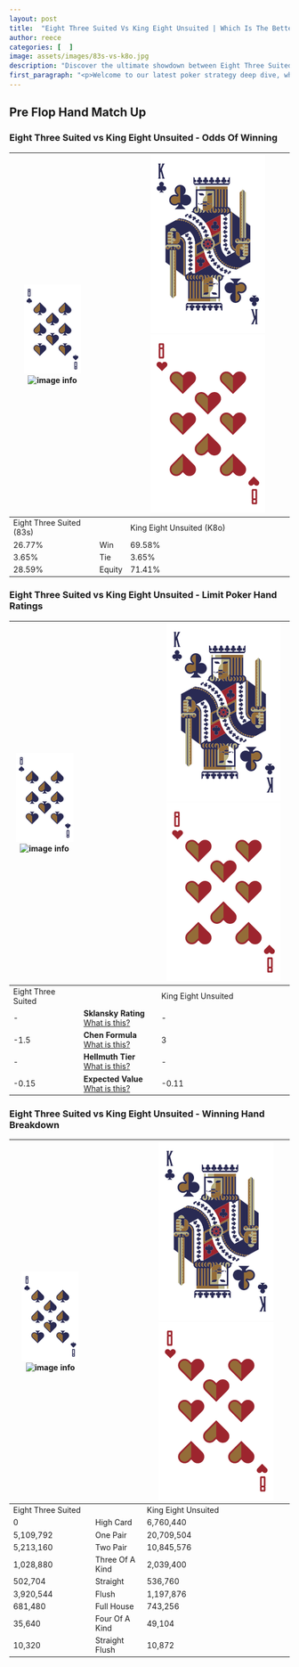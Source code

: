 ```yaml
---
layout: post
title:  "Eight Three Suited Vs King Eight Unsuited | Which Is The Better Hand In Poker? A Complete Guide"
author: reece
categories: [  ]
image: assets/images/83s-vs-k8o.jpg
description: "Discover the ultimate showdown between Eight Three Suited and King Eight Unsuited in poker! Uncover the odds, strategies, and scenarios where one hand triumphs over the other. Get ready to up your poker game with this thrilling analysis."
first_paragraph: "<p>Welcome to our latest poker strategy deep dive, where we're pitting two distinct hands against each other in a high-stakes showdown: Eight Three Suited vs King Eight Unsuited.</p><p>In the dynamic world of poker, every decision counts, and knowing which hand holds the upper hand is key to your success at the table.</p><p>In this article, we'll dissect these two hands, explore the scenarios where one dominates the other, and equip you with the knowledge to make strategic choices that can tip the odds in your favor.</p><p>Get ready to unravel the intriguing dynamics of these poker hands and elevate your game to new heights.</p>"
---
```




[comment]: # (sp0)

## Pre Flop Hand Match Up

<div class="table hand-ratings" markdown="1"> 



### Eight Three Suited vs King Eight Unsuited - Odds Of Winning


    
| ![image info](assets/images/hand1/8.png) ![image info](assets/images/hand1/3s.png) |  | ![image info](assets/images/hand2/K.png) ![image info](assets/images/hand2/8o.png) |
| -------- | -------- | -------- |
| Eight Three Suited (83s) |  | King Eight Unsuited (K8o) |
| 26.77% | Win | 69.58% |
| 3.65% | Tie | 3.65% |
| 28.59% | Equity | 71.41% |




[comment]: # (sp1)



### Eight Three Suited vs King Eight Unsuited - Limit Poker Hand Ratings


    
| ![image info](assets/images/hand1/8.png) ![image info](assets/images/hand1/3s.png) |  | ![image info](assets/images/hand2/K.png) ![image info](assets/images/hand2/8o.png) |
| -------- | -------- | -------- |
| Eight Three Suited |  | King Eight Unsuited |
| - | **Sklansky Rating** [What is this?](/sklansky-rating-explained) | - |
| -1.5 | **Chen Formula** [What is this?](/chen-formula-explained) | 3 |
| - | **Hellmuth Tier** [What is this?](/Hellmuth-tier-explained) | - |
| -0.15 | **Expected Value** [What is this?](/expected-value-explained) | -0.11 |




[comment]: # (sp2)



### Eight Three Suited vs King Eight Unsuited - Winning Hand Breakdown


    
| ![image info](assets/images/hand1/8.png) ![image info](assets/images/hand1/3s.png) |  | ![image info](assets/images/hand2/K.png) ![image info](assets/images/hand2/8o.png) |
| -------- | -------- | -------- |
| Eight Three Suited |  | King Eight Unsuited |
| 0 | High Card | 6,760,440 |
| 5,109,792 | One Pair | 20,709,504 |
| 5,213,160 | Two Pair | 10,845,576 |
| 1,028,880 | Three Of A Kind | 2,039,400 |
| 502,704 | Straight | 536,760 |
| 3,920,544 | Flush | 1,197,876 |
| 681,480 | Full House | 743,256 |
| 35,640 | Four Of A Kind | 49,104 |
| 10,320 | Straight Flush | 10,872 |




[comment]: # (sp3)



</div>

[comment]: # (sp4)



[comment]: # (sp5)


